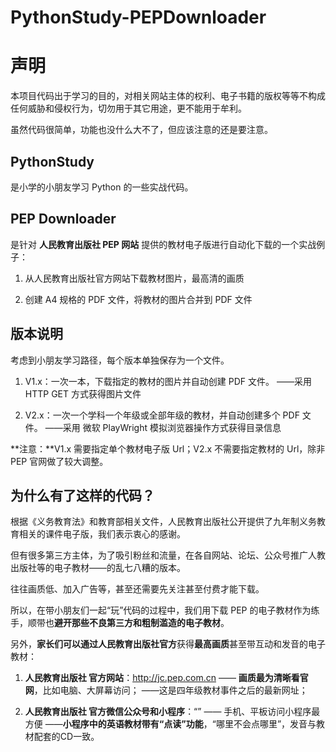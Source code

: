 # PythonStudy-PEPDownloader

# 声明

本项目代码出于学习的目的，对相关网站主体的权利、电子书籍的版权等等不构成任何威胁和侵权行为，切勿用于其它用途，更不能用于牟利。

虽然代码很简单，功能也没什么大不了，但应该注意的还是要注意。

## PythonStudy

是小学的小朋友学习 Python 的一些实战代码。

## PEP Downloader

是针对 **人民教育出版社 PEP 网站** 提供的教材电子版进行自动化下载的一个实战例子：

1. 从人民教育出版社官方网站下载教材图片，最高清的画质

2. 创建 A4 规格的 PDF 文件，将教材的图片合并到 PDF 文件

## 版本说明

考虑到小朋友学习路径，每个版本单独保存为一个文件。

1. V1.x：一次一本，下载指定的教材的图片并自动创建 PDF 文件。
   ——采用 HTTP GET 方式获得图片文件

2. V2.x：一次一个学科一个年级或全部年级的教材，并自动创建多个 PDF 文件。
   ——采用 微软 PlayWright 模拟浏览器操作方式获得目录信息

**注意：**V1.x 需要指定单个教材电子版 Url；V2.x 不需要指定教材的 Url，除非 PEP 官网做了较大调整。

## 为什么有了这样的代码？

根据《义务教育法》和教育部相关文件，人民教育出版社公开提供了九年制义务教育相关的课件电子版，我们表示衷心的感谢。

但有很多第三方主体，为了吸引粉丝和流量，在各自网站、论坛、公众号推广人教出版社等的电子教材——的乱七八糟的版本。

往往画质低、加入广告等，甚至还需要先关注甚至付费才能下载。

所以，在带小朋友们一起“玩”代码的过程中，我们用下载 PEP 的电子教材作为练手，顺带也**避开那些不良第三方和粗制滥造的电子教材**。

另外，**家长们可以通过人民教育出版社官方**获得**最高画质**甚至带互动和发音的电子教材：

1. **人民教育出版社 官方网站**：http://jc.pep.com.cn 
   —— **画质最为清晰看官网**，比如电脑、大屏幕访问；
   ——这是四年级教材事件之后的最新网址；

2. **人民教育出版社 官方微信公众号和小程序**：“”
   —— 手机、平板访问小程序最方便
   ——**小程序中的英语教材带有“点读”功能**，“哪里不会点哪里”，发音与教材配套的CD一致。